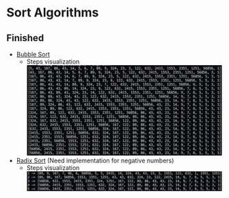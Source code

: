 # Sort Algorithms

## Finished
- [Bubble Sort](https://en.wikipedia.org/wiki/Bubble_sort)
    - Steps visualization ![](./assets/bubble.png)
- [Radix Sort](https://en.wikipedia.org/wiki/Radix_sort) (Need implementation for negative numbers)
    - Steps visualization ![](./assets/radix.png)
